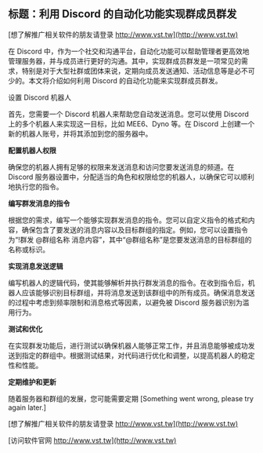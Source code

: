 ## **标题：利用 Discord 的自动化功能实现群成员群发**

[想了解推广相关软件的朋友请登录 http://www.vst.tw](http://www.vst.tw)

在 Discord 中，作为一个社交和沟通平台，自动化功能可以帮助管理者更高效地管理服务器，并与成员进行更好的沟通。其中，实现群成员群发是一项常见的需求，特别是对于大型社群或团体来说，定期向成员发送通知、活动信息等是必不可少的。本文将介绍如何利用 Discord 的自动化功能来实现群成员群发。

设置 Discord 机器人

首先，您需要一个 Discord 机器人来帮助您自动发送消息。您可以使用 Discord 上的多个机器人来实现这一目标，比如 MEE6、Dyno 等。在 Discord 上创建一个新的机器人账号，并将其添加到您的服务器中。

**配置机器人权限**

确保您的机器人拥有足够的权限来发送消息和访问您要发送消息的频道。在 Discord 服务器设置中，分配适当的角色和权限给您的机器人，以确保它可以顺利地执行您的指令。

**编写群发消息的指令**

根据您的需求，编写一个能够实现群发消息的指令。您可以自定义指令的格式和内容，确保包含了要发送的消息内容以及目标群组的指定。例如，您可以设置指令为“!群发 @群组名称 消息内容”，其中“@群组名称”是您要发送消息的目标群组的名称或标识。

**实现消息发送逻辑**

编写机器人的逻辑代码，使其能够解析并执行群发消息的指令。在收到指令后，机器人应该能够识别目标群组，并将消息发送到该群组中的所有成员。确保消息发送的过程中考虑到频率限制和消息格式等因素，以避免被 Discord 服务器识别为滥用行为。

**测试和优化**

在实现群发功能后，进行测试以确保机器人能够正常工作，并且消息能够被成功发送到指定的群组中。根据测试结果，对代码进行优化和调整，以提高机器人的稳定性和性能。

**定期维护和更新**

随着服务器和群组的发展，您可能需要定期
[Something went wrong, please try again later.]

[想了解推广相关软件的朋友请登录 http://www.vst.tw](http://www.vst.tw)


[访问软件官网 http://www.vst.tw](http://www.vst.tw)
